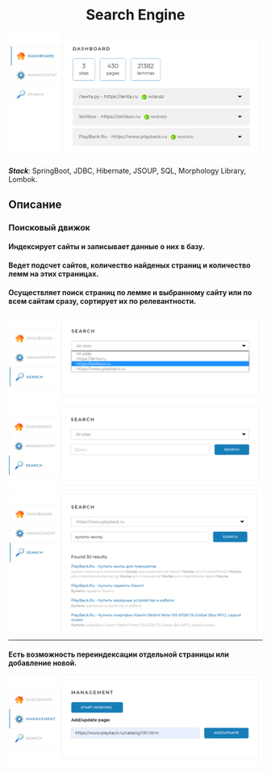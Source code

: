 <h1 align="center">Search Engine</h1>
 
![img.png](/img/img.png)

<b>_Stack_</b>: SpringBoot, JDBC, Hibernate, JSOUP, SQL, Morphology Library, Lombok.

## Описание
### Поисковый движок
#### Индексирует сайты и записывает данные о них в базу.
#### Ведет подсчет сайтов, количество найденых страниц и количество лемм на этих страницах. 
#### Осуществляет поиск страниц по лемме и выбранному сайту или по всем сайтам сразу, сортирует их по релевантности.

![img1.png](/img/img1.png)
![img2.png](/img/img2.png)
![img3.png](/img/img3.png)

***
#### Есть возможность переиндексации отдельной страницы или добавление новой.

![img4.png](/img/img4.png)
